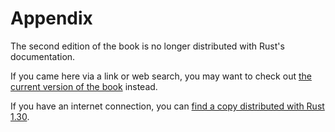 # Appendix

The second edition of the book is no longer distributed with Rust's documentation.

If you came here via a link or web search, you may want to check out [the current
version of the book](/src/appendix-00.md) instead.

If you have an internet connection, you can [find a copy distributed with
Rust
1.30](https://doc.rust-lang.org/1.30.0/book/second-edition/appendix-00.html).
